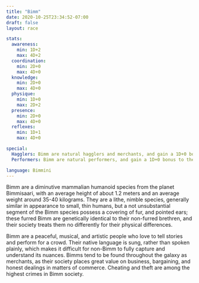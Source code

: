 ```yaml
---
title: "Bimm"
date: 2020-10-25T23:34:52-07:00
draft: false
layout: race

stats:
  awareness:
    min: 1D+2
    max: 4D+2
  coordination:
    min: 2D+0
    max: 4D+0
  knowledge:
    min: 2D+0
    max: 4D+0
  physique:
    min: 1D+0
    max: 2D+2
  presence:
    min: 2D+0
    max: 4D+0
  reflexes:
    min: 1D+1
    max: 4D+0

special:
  Hagglers: Bimm are natural hagglers and merchants, and gain a 1D+0 bonus to the Bargain skill for commercial uses.
  Performers: Bimm are natural performers, and gain a 1D+0 bonus to their Perform skill.

language: Bimmini
---
```


Bimm are a diminutive mammalian humanoid species from the planet Bimmisaari,
with an average height of about 1.2 meters and an average weight around 35-40
kilograms. They are a lithe, nimble species, generally similar in appearance to
small, thin humans, but a not unsubstantial segment of the Bimm species possess
a covering of fur, and pointed ears; these furred Bimm are genetically
identical to their non-furred brethren, and their society treats them no
differently for their physical differences.

Bimm are a peaceful, musical, and artistic people who love to tell stories and
perform for a crowd. Their native language is sung, rather than spoken plainly,
which makes it difficult for non-Bimm to fully capture and understand its
nuances. Bimms tend to be found throughout the galaxy as merchants, as their
society places great value on business, bargaining, and honest dealings in
matters of commerce. Cheating and theft are among the highest crimes in Bimm
society.


